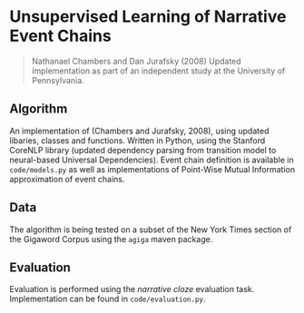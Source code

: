 # Unsupervised Learning of Narrative Event Chains
> Nathanael Chambers and Dan Jurafsky (2008)
Updated implementation as part of an independent study at the University of Pennsylvania.

## Algorithm
An implementation of (Chambers and Jurafsky, 2008), using updated libaries, classes and functions. Written in Python, using the Stanford CoreNLP library (updated dependency parsing from transition model to neural-based Universal Dependencies). Event chain definition is available in `code/models.py` as well as implementations of Point-Wise Mutual Information approximation of event chains.

## Data
The algorithm is being tested on a subset of the New York Times section of the Gigaword Corpus using the `agiga` maven package.

## Evaluation
Evaluation is performed using the *narrative cloze* evaluation task. Implementation can be found in `code/evaluation.py`.
